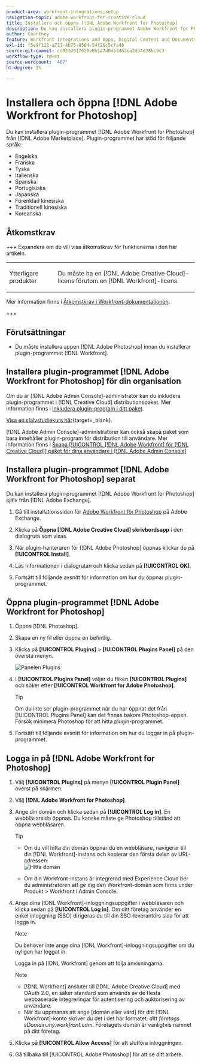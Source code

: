 ```yaml
---
product-area: workfront-integrations;setup
navigation-topic: adobe-workfront-for-creative-cloud
title: Installera och öppna [!DNL Adobe Workfront for Photoshop]
description: Du kan installera plugin-programmet Adobe Workfront for Photoshop från Adobe Marketplace.
author: Courtney
feature: Workfront Integrations and Apps, Digital Content and Documents
exl-id: f5e9f121-a711-4b75-8564-54f29c5cfa48
source-git-commit: cd0214917620e0b147d0da3402ea2d34e28bc9c3
workflow-type: tm+mt
source-wordcount: '467'
ht-degree: 1%

---
```


# Installera och öppna [!DNL Adobe Workfront for Photoshop]

Du kan installera plugin-programmet [!DNL Adobe Workfront for Photoshop] från [!DNL Adobe Marketplace]. Plugin-programmet har stöd för följande språk:

* Engelska
* Franska
* Tyska
* Italienska
* Spanska
* Portugisiska
* Japanska
* Förenklad kinesiska
* Traditionell kinesiska
* Koreanska

## Åtkomstkrav

+++ Expandera om du vill visa åtkomstkrav för funktionerna i den här artikeln.

<table style="table-layout:auto"> 
 <col> 
 <col> 
 <tbody> 
  <tr> 
   <td role="rowheader">Ytterligare produkter</td> 
   <td><p>Du måste ha en [!DNL Adobe Creative Cloud]-licens förutom en [!DNL Workfront]-licens.</p></td> 
  </tr> 
 </tbody> 
</table>

Mer information finns i [Åtkomstkrav i Workfront-dokumentationen](/help/quicksilver/administration-and-setup/add-users/access-levels-and-object-permissions/access-level-requirements-in-documentation.md).

+++

## Förutsättningar

* Du måste installera appen [!DNL Adobe Photoshop] innan du installerar plugin-programmet [!DNL Workfront].

## Installera plugin-programmet [!DNL Adobe Workfront for Photoshop] för din organisation

Om du är [!DNL Adobe Admin Console]-administratör kan du inkludera plugin-programmet i [!DNL Creative Cloud] distributionspaket. Mer information finns i [Inkludera plugin-program i ditt paket](https://helpx.adobe.com/in/enterprise/using/manage-extensions.html).

[Visa en självstudiekurs här](https://www.youtube.com/watch?v=zzvXNLIBzrc){target=_blank}.

[!DNL Adobe Admin Console]-administratörer kan också skapa paket som bara innehåller plugin-program för distribution till användare. Mer information finns i [Skapa [!UICONTROL [!DNL Adobe Workfront] för [!DNL Creative Cloud]] paket för dina användare i  [!DNL Adobe Admin Console]](/help/quicksilver/administration-and-setup/configure-integrations/create-plugin-only-packages.md)

## Installera plugin-programmet [!DNL Adobe Workfront for Photoshop] separat

Du kan installera plugin-programmet [!DNL Adobe Workfront for Photoshop] själv från [!DNL Adobe Exchange].

1. Gå till installationssidan för [Adobe Workfront för Photoshop](https://adobe.com/go/cc_plugins_discover_plugin?pluginId=37722a55&workflow=share) på Adobe Exchange.
1. Klicka på **Öppna [!DNL Adobe Creative Cloud] skrivbordsapp** i den dialogruta som visas.
1. När plugin-hanteraren för [!DNL Adobe Photoshop] öppnas klickar du på **[!UICONTROL Install]**.
1. Läs informationen i dialogrutan och klicka sedan på **[!UICONTROL OK]**.

1. Fortsätt till följande avsnitt för information om hur du öppnar plugin-programmet.

## Öppna plugin-programmet [!DNL Adobe Workfront for Photoshop]

1. Öppna [!DNL Photoshop].

1. Skapa en ny fil eller öppna en befintlig.

1. Klicka på **[!UICONTROL Plugins]** > **[!UICONTROL Plugins Panel]** på den översta menyn.

   ![Panelen Plugins](assets/plugins-panel-ps.png)

1. I **[!UICONTROL Plugins Panel]** väljer du fliken **[!UICONTROL Plugins]** och söker efter **[!UICONTROL Workfront for Adobe Photoshop]**.

   >[!TIP]
   >
   >   Om du inte ser plugin-programmet när du har öppnat det från [!UICONTROL Plugins Panel] kan det finnas bakom Photoshop-appen. Försök minimera Photoshop för att hitta plugin-programmet.

1. Fortsätt till följande avsnitt för information om hur du loggar in på plugin-programmet.

## Logga in på [!DNL Adobe Workfront for Photoshop]

1. Välj **[!UICONTROL Plugins]** på menyn **[!UICONTROL Plugin Panel]** överst på skärmen.
1. Välj **[!DNL Adobe Workfront for Photoshop]**.
1. Ange din domän och klicka sedan på **[!UICONTROL Log in]**. En webbläsarsida öppnas. Du kanske måste ge Photoshop tillstånd att öppna webbläsaren.

   >[!TIP]
   >
   >* Om du vill hitta din domän öppnar du en webbläsare, navigerar till din [!DNL Workfront]-instans och kopierar den första delen av URL-adressen:\
   >![Hitta domän](assets/domain-350x50.png)
   >
   >* Om din Workfront-instans är integrerad med Experience Cloud ber du administratören att ge dig den Workfront-domän som finns under Produkt > Workfront i Admin Console.

1. Ange dina [!DNL Workfront]-inloggningsuppgifter i webbläsaren och klicka sedan på **[!UICONTROL Log in]**. Om ditt företag använder en enkel inloggning (SSO) dirigeras du till din SSO-leverantörs sida för att logga in.

   >[!NOTE]
   >
   >Du behöver inte ange dina [!DNL Workfront]-inloggningsuppgifter om du nyligen har loggat in.

   Logga in på [!DNL Workfront] genom att följa anvisningarna.

   >[!NOTE]
   >
   >* [!DNL Workfront] ansluter till [!DNL Adobe Creative Cloud] med OAuth 2.0, en säker standard som används av de flesta webbaserade integreringar för autentisering och auktorisering av användare.
   >* När du uppmanas att ange [domän eller värd] för ditt [!DNL Workfront]-konto skriver du det i det här formatet: *ditt företags sDomain.my.workfront.com*. Företagets domän är vanligtvis namnet på ditt företag.

1. Klicka på **[!UICONTROL Allow Access]** för att slutföra inloggningen.
1. Gå tillbaka till [!UICONTROL Adobe Photoshop] för att se ditt arbete.
